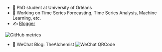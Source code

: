 - 🔭 PhD student at University of Orléans
- 🌱 Working on Time Series Forecasting, Time Series Analysis, Machine Learning, etc.
- ✍️ [Blogger](https://alainouyang.github.io/)

![GitHub metrics](https://metrics.lecoq.io/AlainOUYANG?languages=1&pagespeed=1&pagespeed.detailed=true)

- 🎯 WeChat Blog: TheAIchemist ![WeChat QRCode](https://tva1.sinaimg.cn/large/00831rSTgy1gccz6motdhj31o10hcdit.jpg)
